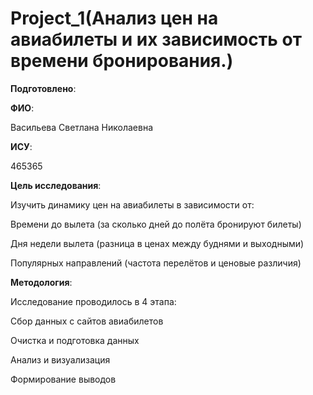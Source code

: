 # Project_1(Анализ цен на авиабилеты и их зависимость от времени бронирования.)

__Подготовлено__:

**ФИО**:

Васильева Светлана Николаевна

**ИСУ**:

465365

**Цель исследования**:

Изучить динамику цен на авиабилеты в зависимости от:

Времени до вылета (за сколько дней до полёта бронируют билеты)

Дня недели вылета (разница в ценах между буднями и выходными)

Популярных направлений (частота перелётов и ценовые различия)

**Методология**:

Исследование проводилось в 4 этапа:

Сбор данных с сайтов авиабилетов

Очистка и подготовка данных

Анализ и визуализация

Формирование выводов
